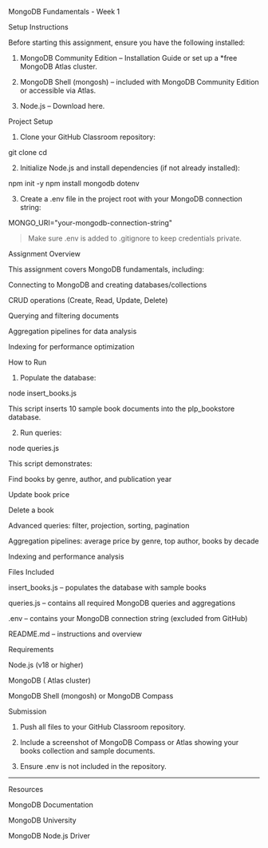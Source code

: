 MongoDB Fundamentals - Week 1

Setup Instructions

Before starting this assignment, ensure you have the following installed:

1. MongoDB Community Edition – Installation Guide
or set up a *free MongoDB Atlas cluster.


2. MongoDB Shell (mongosh) – included with MongoDB Community Edition or accessible via Atlas.


3. Node.js – Download here.



Project Setup

1. Clone your GitHub Classroom repository:

git clone <your-repo-url>
cd <your-repo-folder>


2. Initialize Node.js and install dependencies (if not already installed):

npm init -y
npm install mongodb dotenv


3. Create a .env file in the project root with your MongoDB connection string:

MONGO_URI="your-mongodb-connection-string"

> Make sure .env is added to .gitignore to keep credentials private.



Assignment Overview

This assignment covers MongoDB fundamentals, including:

Connecting to MongoDB and creating databases/collections

CRUD operations (Create, Read, Update, Delete)

Querying and filtering documents

Aggregation pipelines for data analysis

Indexing for performance optimization



How to Run

1. Populate the database:

node insert_books.js

This script inserts 10 sample book documents into the plp_bookstore database.


2. Run queries:

node queries.js

This script demonstrates:

Find books by genre, author, and publication year

Update book price

Delete a book

Advanced queries: filter, projection, sorting, pagination

Aggregation pipelines: average price by genre, top author, books by decade

Indexing and performance analysis



Files Included

insert_books.js – populates the database with sample books

queries.js – contains all required MongoDB queries and aggregations

.env – contains your MongoDB connection string (excluded from GitHub)

README.md – instructions and overview


Requirements

Node.js (v18 or higher)

MongoDB ( Atlas cluster)

MongoDB Shell (mongosh) or MongoDB Compass


Submission

1. Push all files to your GitHub Classroom repository.


2. Include a screenshot of MongoDB Compass or Atlas showing your books collection and sample documents.


3. Ensure .env is not included in the repository.




---

Resources

MongoDB Documentation

MongoDB University

MongoDB Node.js Driver